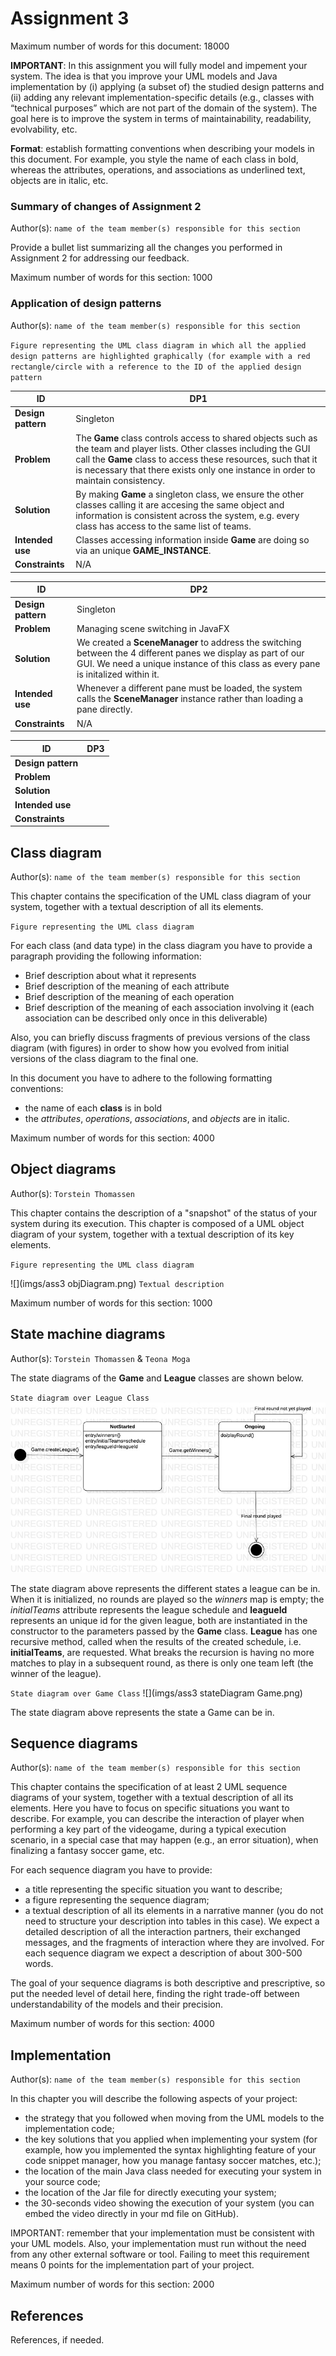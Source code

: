 # Assignment 3

Maximum number of words for this document: 18000

**IMPORTANT**: In this assignment you will fully model and impement your system. The idea is that you improve your UML models and Java implementation by (i) applying (a subset of) the studied design patterns and (ii) adding any relevant implementation-specific details (e.g., classes with “technical purposes” which are not part of the domain of the system). The goal here is to improve the system in terms of maintainability, readability, evolvability, etc.    

**Format**: establish formatting conventions when describing your models in this document. For example, you style the name of each class in bold, whereas the attributes, operations, and associations as underlined text, objects are in italic, etc.

### Summary of changes of Assignment 2
Author(s): `name of the team member(s) responsible for this section`

Provide a bullet list summarizing all the changes you performed in Assignment 2 for addressing our feedback.

Maximum number of words for this section: 1000

### Application of design patterns
Author(s): `name of the team member(s) responsible for this section`

`Figure representing the UML class diagram in which all the applied design patterns are highlighted graphically (for example with a red rectangle/circle with a reference to the ID of the applied design pattern`


| ID  | DP1  |  
|---|---|  
| **Design pattern** | Singleton |  
| **Problem** | The **Game** class controls access to shared objects such as the team and player lists. Other classes including the GUI call the **Game** class to access these resources, such that it is necessary that there exists only one instance in order to maintain consistency. |  
| **Solution** | By making **Game** a singleton class, we ensure the other classes calling it are accesing the same object and information is consistent across the system, e.g. every class has access to the same list of teams. |  
| **Intended use** | Classes accessing information inside **Game** are doing so via an unique **GAME_INSTANCE**.  |  
| **Constraints** | N/A |  

| ID  | DP2  |  
|---|---|  
| **Design pattern** | Singleton |  
| **Problem** | Managing scene switching in JavaFX|  
| **Solution** | We created a **SceneManager** to address the switching between the 4 different panes we display as part of our GUI. We need a unique instance of this class as every pane is initalized within it. |  
| **Intended use** | Whenever a different pane must be loaded, the system calls the **SceneManager** instance rather than loading a pane directly.  |  
| **Constraints** | N/A |  

| ID  | DP3  |  
|---|---|  
| **Design pattern** |  |  
| **Problem** | |  
| **Solution** | |  
| **Intended use** |  |  
| **Constraints** |  |  


## Class diagram									
Author(s): `name of the team member(s) responsible for this section`

This chapter contains the specification of the UML class diagram of your system, together with a textual description of all its elements.

`Figure representing the UML class diagram`

For each class (and data type) in the class diagram you have to provide a paragraph providing the following information:
- Brief description about what it represents
- Brief description of the meaning of each attribute
- Brief description of the meaning of each operation
- Brief description of the meaning of each association involving it (each association can be described only once in this deliverable)

Also, you can briefly discuss fragments of previous versions of the class diagram (with figures) in order to show how you evolved from initial versions of the class diagram to the final one.

In this document you have to adhere to the following formatting conventions:
- the name of each **class** is in bold
- the *attributes*, *operations*, *associations*, and *objects* are in italic.

Maximum number of words for this section: 4000

## Object diagrams								
Author(s): `Torstein Thomassen`

This chapter contains the description of a "snapshot" of the status of your system during its execution. 
This chapter is composed of a UML object diagram of your system, together with a textual description of its key elements.

`Figure representing the UML class diagram`
  
![](imgs/ass3 objDiagram.png)
`Textual description`

Maximum number of words for this section: 1000

## State machine diagrams									
Author(s): `Torstein Thomassen` & `Teona Moga`

The state diagrams of the **Game** and **League** classes are shown below.

`State diagram over League Class`
![](imgs/LeagueState-A3.jpg)

The state diagram above represents the different states a league can be in. When it is initialized, no rounds are played so the *winners* map is empty; the *initialTeams* attribute represents the league schedule and **leagueId** represents an unique id for the given league, both are instantiated in the constructor to the parameters passed by the **Game** class. **League** has one recursive method, called when the results of the created schedule, i.e. **initialTeams**, are requested. What breaks the recursion is having no more matches to play in a subsequent round, as there is only one team left (the winner of the league).


`State diagram over Game Class`
![](imgs/ass3 stateDiagram Game.png)

The state diagram above represents the state a Game can be in. 

## Sequence diagrams									
Author(s): `name of the team member(s) responsible for this section`

This chapter contains the specification of at least 2 UML sequence diagrams of your system, together with a textual description of all its elements. Here you have to focus on specific situations you want to describe. For example, you can describe the interaction of player when performing a key part of the videogame, during a typical execution scenario, in a special case that may happen (e.g., an error situation), when finalizing a fantasy soccer game, etc.

For each sequence diagram you have to provide:
- a title representing the specific situation you want to describe;
- a figure representing the sequence diagram;
- a textual description of all its elements in a narrative manner (you do not need to structure your description into tables in this case). We expect a detailed description of all the interaction partners, their exchanged messages, and the fragments of interaction where they are involved. For each sequence diagram we expect a description of about 300-500 words.

The goal of your sequence diagrams is both descriptive and prescriptive, so put the needed level of detail here, finding the right trade-off between understandability of the models and their precision.

Maximum number of words for this section: 4000

## Implementation									
Author(s): `name of the team member(s) responsible for this section`

In this chapter you will describe the following aspects of your project:
- the strategy that you followed when moving from the UML models to the implementation code;
- the key solutions that you applied when implementing your system (for example, how you implemented the syntax highlighting feature of your code snippet manager, how you manage fantasy soccer matches, etc.);
- the location of the main Java class needed for executing your system in your source code;
- the location of the Jar file for directly executing your system;
- the 30-seconds video showing the execution of your system (you can embed the video directly in your md file on GitHub).

IMPORTANT: remember that your implementation must be consistent with your UML models. Also, your implementation must run without the need from any other external software or tool. Failing to meet this requirement means 0 points for the implementation part of your project.

Maximum number of words for this section: 2000

## References

References, if needed.
